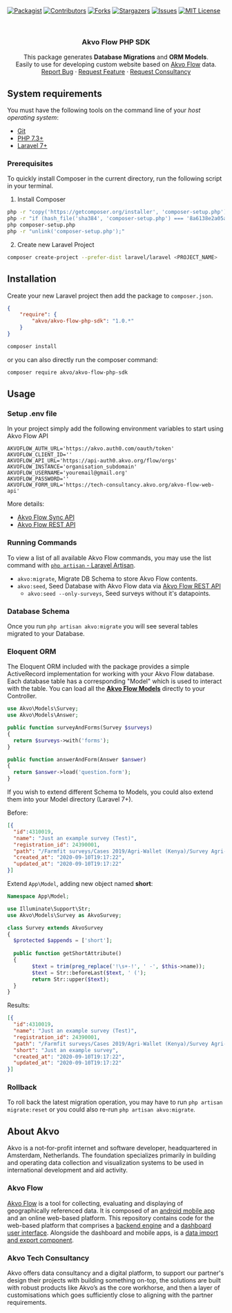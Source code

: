 [![Packagist][packagist-shield]][packagist-url]
[![Contributors][contributors-shield]][contributors-url]
[![Forks][forks-shield]][forks-url]
[![Stargazers][stars-shield]][stars-url]
[![Issues][issues-shield]][issues-url]
[![MIT License][license-shield]][license-url]

<br />
<p align="center">

  <h3 align="center">Akvo Flow PHP SDK</h3>

  <p align="center">
  This package generates <b>Database Migrations</b> and <b>ORM Models</b>. <br/>Easily to use for developing custom website based on <a href="https://akvo.org/capture-and-understand-data-that-matters/">Akvo Flow</a> data.
    <br />
    <a href="https://github.com/akvo/akvo-flow-php-sdk/issues">Report Bug</a>
    ·
    <a href="https://github.com/akvo/akvo-flow-php-sdk/issues">Request Feature</a>
    ·
    <a href="https://github.com/akvo/akvo-flow-php-sdk/issues">Request Consultancy</a>
  </p>
</p>

<!-- GETTING STARTED -->

## System requirements

You must have the following tools on the command line of your *host operating system*:

* [Git](https://git-scm.com/)
* [PHP 7.3+](http://php.net/manual/en/install.php)
* [Laravel 7+](https://laravel.com/docs/8.x/installation)

### Prerequisites

To quickly install Composer in the current directory, run the following script in your terminal.

1. Install Composer

```sh
php -r "copy('https://getcomposer.org/installer', 'composer-setup.php');"
php -r "if (hash_file('sha384', 'composer-setup.php') === '8a6138e2a05a8c28539c9f0fb361159823655d7ad2deecb371b04a83966c61223adc522b0189079e3e9e277cd72b8897') { echo 'Installer verified'; } else { echo 'Installer corrupt'; unlink('composer-setup.php'); } echo PHP_EOL;"
php composer-setup.php
php -r "unlink('composer-setup.php');"
```
2. Create new Laravel Project

```sh
composer create-project --prefer-dist laravel/laravel <PROJECT_NAME>
```

## Installation

Create your new Laravel project then add the package to `composer.json`.
```json
{
    "require": {
        "akvo/akvo-flow-php-sdk": "1.0.*"
    }
}
```
```bash
composer install
```

or you can also directly run the composer command:

```bash
composer require akvo/akvo-flow-php-sdk
```

## Usage

### Setup .env file

In your project simply add the following environment variables to start using Akvo Flow API

```
AKVOFLOW_AUTH_URL='https://akvo.auth0.com/oauth/token'
AKVOFLOW_CLIENT_ID=''
AKVOFLOW_API_URL='https://api-auth0.akvo.org/flow/orgs'
AKVOFLOW_INSTANCE='organisation_subdomain'
AKVOFLOW_USERNAME='youremail@gmail.org'
AKVOFLOW_PASSWORD=''
AKVOFLOW_FORM_URL='https://tech-consultancy.akvo.org/akvo-flow-web-api'
```

More details:

- [Akvo Flow Sync API](https://github.com/akvo/akvo-flow-api/wiki/Akvo-Flow-Sync-API)
- [Akvo Flow REST API](https://github.com/akvo/akvo-flow-api/wiki/Akvo-Flow-REST-API)


### Running Commands

To view a list of all available Akvo Flow commands, you may use the list command with [`php artisan` -  Laravel Artisan](https://laravel.com/docs/8.x/artisan).
- `akvo:migrate`, Migrate DB Schema to store Akvo Flow contents.
- `akvo:seed`, Seed Database with Akvo Flow data via [Akvo Flow REST API](https://github.com/akvo/akvo-flow-api/wiki/Akvo-Flow-REST-API)
    - `akvo:seed --only-surveys`, Seed surveys without it's datapoints.

### Database Schema

Once you run `php artisan akvo:migrate` you will see several tables migrated to your Database.

### Eloquent ORM

The Eloquent ORM included with the package provides a simple ActiveRecord implementation for working with your Akvo Flow database. Each database table has a corresponding "Model" which is used to interact with the table. You can load all the **[Akvo Flow Models](https://github.com/akvo/akvo-flow-php-sdk/tree/master/src/Models)** directly to your Controller.

```php
use Akvo\Models\Survey;
use Akvo\Models\Answer;

public function surveyAndForms(Survey $surveys)
{
  return $surveys->with('forms');
}

public function answerAndForm(Answer $answer)
{
  return $answer->load('question.form');
}
```

If you wish to extend different Schema to Models, you could also extend them into your Model directory (Laravel 7+).

Before:

```json
[{
  "id":4310019,
  "name": "Just an example survey (Test)",
  "registration_id": 24390001,
  "path": "/Farmfit surveys/Cases 2019/Agri-Wallet (Kenya)/Survey Agri-Wallet",
  "created_at": "2020-09-10T19:17:22",
  "updated_at": "2020-09-10T19:17:22"
}]
```

Extend `App\Model`, adding new object named __short__:

```php
Namespace App\Model;

use Illuminate\Support\Str;
use Akvo\Models\Survey as AkvoSurvey;

class Survey extends AkvoSurvey
{
  $protected $appends = ['short'];
  
  public function getShortAttribute()
  {
        $text = trim(preg_replace('!\s+-!', ' -', $this->name));
        $text = Str::beforeLast($text, ' (');
        return Str::upper($text);
  }
}

```

Results:

```json
[{
  "id":4310019,
  "name": "Just an example survey (Test)",
  "registration_id": 24390001,
  "path": "/Farmfit surveys/Cases 2019/Agri-Wallet (Kenya)/Survey Agri-Wallet",
  "short": "Just an example survey",
  "created_at": "2020-09-10T19:17:22",
  "updated_at": "2020-09-10T19:17:22"
}]
```

### Rollback

To roll back the latest migration operation, you may have to run `php artisan migrate:reset` or you could also re-run `php artisan akvo:migrate`.

## About Akvo

Akvo is a not-for-profit internet and software developer, headquartered in Amsterdam, Netherlands. The foundation specializes primarily in building and operating data collection and visualization systems to be used in international development and aid activity.

### Akvo Flow

[Akvo Flow](http://akvo.org/products/akvoflow/) is a tool for collecting, evaluating and displaying of geographically referenced data. It is composed of an [android mobile app](https://github.com/akvo/akvo-flow-mobile/) and an online web-based platform. This repository contains code for the web-based platform that comprises a [backend engine](https://github.com/akvo/akvo-flow/tree/master/GAE) and a [dashboard user interface](https://github.com/akvo/akvo-flow/tree/master/Dashboard).  Alongside the dashboard and mobile apps, is a [data import and export component](https://github.com/akvo/akvo-flow-services).

### Akvo Tech Consultancy

Akvo offers data consultancy and a digital platform, to support our partner's design their projects with building something on-top, the solutions are built with robust products like Akvo’s as the core workhorse, and then a layer of customisations which goes sufficiently close to aligning with the partner requirements.

<!-- MARKDOWN LINKS & IMAGES -->

[packagist-shield]: https://img.shields.io/packagist/dt/akvo/akvo-flow-php-sdk.svg?style=flat-square
[packagist-url]: https://packagist.org/packages/akvo/akvo-flow-php-sdk
[contributors-shield]: https://img.shields.io/github/contributors/akvo/akvo-flow-php-sdk.svg?style=flat-square
[contributors-url]: https://github.com/akvo/akvo-flow-php-sdk/graphs/contributors
[forks-shield]: https://img.shields.io/github/forks/akvo/akvo-flow-php-sdk.svg?style=flat-square
[forks-url]: https://github.com/akvo/akvo-flow-php-sdk/network/members
[stars-shield]: https://img.shields.io/github/stars/akvo/akvo-flow-php-sdk.svg?style=flat-square
[stars-url]: https://github.com/akvo/akvo-flow-php-sdk/stargazers
[issues-shield]: https://img.shields.io/github/issues/akvo/akvo-flow-php-sdk.svg?style=flat-square
[issues-url]: https://github.com/akvo/akvo-flow-php-sdk/issues
[license-shield]: https://img.shields.io/github/license/akvo/akvo-flow-php-sdk.svg?style=flat-square
[license-url]: https://github.com/akvo/akvo-flow-php-sdk/blob/master/LICENSE.txt

